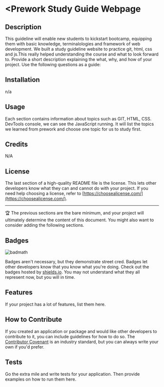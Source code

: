 # <Prework Study Guide Webpage
>

## Description

This guideline will enable new students to kickstart bootcamp, equipping them with basic knowledge, terminalologies and framework of web development. We built a study guideline website to practice git, html, css and js.This really helped understanding the course and what to look forward to. 
Provide a short description explaining the what, why, and how of your project. Use the following questions as a guide:


## Installation

 n/a

## Usage

Each section contains information about topics such as GIT, HTML, CSS. DevTools console, we can see the JavaScript running. It will list the topics we learned from prework and choose one topic for us to study first.
 
## Credits

N/A

## License

The last section of a high-quality README file is the license. This lets other developers know what they can and cannot do with your project. If you need help choosing a license, refer to [https://choosealicense.com/](https://choosealicense.com/).

---

🏆 The previous sections are the bare minimum, and your project will ultimately determine the content of this document. You might also want to consider adding the following sections.

## Badges

![badmath](https://img.shields.io/github/languages/top/nielsenjared/badmath)

Badges aren't necessary, but they demonstrate street cred. Badges let other developers know that you know what you're doing. Check out the badges hosted by [shields.io](https://shields.io/). You may not understand what they all represent now, but you will in time.

## Features

If your project has a lot of features, list them here.

## How to Contribute

If you created an application or package and would like other developers to contribute to it, you can include guidelines for how to do so. The [Contributor Covenant](https://www.contributor-covenant.org/) is an industry standard, but you can always write your own if you'd prefer.

## Tests

Go the extra mile and write tests for your application. Then provide examples on how to run them here.

